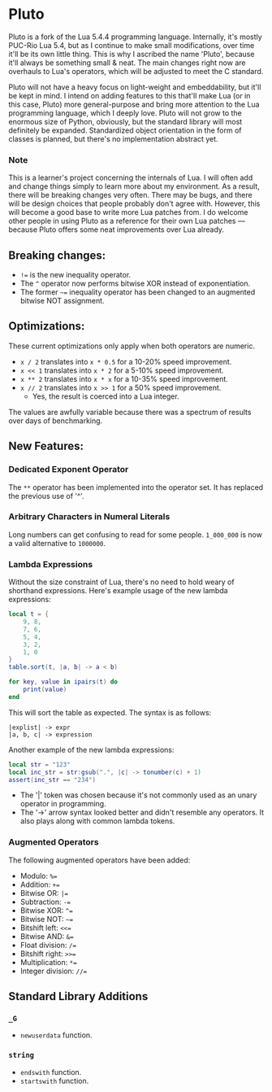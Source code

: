 # Pluto
Pluto is a fork of the Lua 5.4.4 programming language. Internally, it's mostly PUC-Rio Lua 5.4, but as I continue to make small modifications, over time it'll be its own little thing. This is why I ascribed the name 'Pluto', because it'll always be something small & neat. The main changes right now are overhauls to Lua's operators, which will be adjusted to meet the C standard.

Pluto will not have a heavy focus on light-weight and embeddability, but it'll be kept in mind. I intend on adding features to this that'll make Lua (or in this case, Pluto) more general-purpose and bring more attention to the Lua programming language, which I deeply love. Pluto will not grow to the enormous size of Python, obviously, but the standard library will most definitely be expanded. Standardized object orientation in the form of classes is planned, but there's no implementation abstract yet.

### Note
This is a learner's project concerning the internals of Lua. I will often add and change things simply to learn more about my environment. As a result, there will be breaking changes very often. There may be bugs, and there will be design choices that people probably don't agree with. However, this will become a good base to write more Lua patches from. I do welcome other people in using Pluto as a reference for their own Lua patches — because Pluto offers some neat improvements over Lua already.

## Breaking changes:
- `!=` is the new inequality operator.
- The `^` operator now performs bitwise XOR instead of exponentiation.
- The former `~=` inequality operator has been changed to an augmented bitwise NOT assignment.

## Optimizations:
These current optimizations only apply when both operators are numeric.
- `x / 2` translates into `x * 0.5` for a 10-20% speed improvement.
- `x << 1` translates into `x * 2` for a 5-10% speed improvement.
- `x ** 2` translates into `x * x` for a 10-35% speed improvement.
- `x // 2` translates into `x >> 1` for a 50% speed improvement.
  - Yes, the result is coerced into a Lua integer. 

The values are awfully variable because there was a spectrum of results over days of benchmarking.

## New Features:
### Dedicated Exponent Operator
The `**` operator has been implemented into the operator set. It has replaced the previous use of '^'.
### Arbitrary Characters in Numeral Literals
Long numbers can get confusing to read for some people. `1_000_000` is now a valid alternative to `1000000`.
### Lambda Expressions
Without the size constraint of Lua, there's no need to hold weary of shorthand expressions.
Here's example usage of the new lambda expressions:
```lua
local t = {
    9, 8,
    7, 6,
    5, 4,
    3, 2,
    1, 0
}
table.sort(t, |a, b| -> a < b)

for key, value in ipairs(t) do
    print(value)
end
```
This will sort the table as expected. The syntax is as follows:
```
|explist| -> expr
|a, b, c| -> expression
```
Another example of the new lambda expressions:
```lua
local str = "123"
local inc_str = str:gsub(".", |c| -> tonumber(c) + 1)
assert(inc_str == "234")
```
- The '|' token was chosen because it's not commonly used as an unary operator in programming.
- The '->' arrow syntax looked better and didn't resemble any operators. It also plays along with common lambda tokens.
### Augmented Operators
The following augmented operators have been added:
- Modulo: `%=`
- Addition: `+=`
- Bitwise OR: `|=`
- Subtraction: `-=`
- Bitwise XOR: `^=`
- Bitwise NOT: `~=`
- Bitshift left: `<<=`
- Bitwise AND: `&=`
- Float division: `/=`
- Bitshift right: `>>=`
- Multiplication: `*=`
- Integer division: `//=`

## Standard Library Additions
### `_G`
- `newuserdata` function.
### `string`
- `endswith` function.
- `startswith` function.